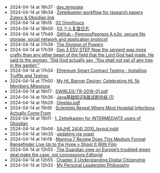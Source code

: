 - 2024-04-14 at 18h37 · [day_template](day_template)
- 2024-04-14 at 18h34 · [Zettelkasten workflow for research papers  Zotero & Obsidian link](Zettelkasten%20workflow%20for%20research%20papers%20%20Zotero%20&%20Obsidian%20link)
- 2024-04-14 at 18h16 · [02 Omnifoucs](02%20Omnifoucs)
- 2024-04-14 at 18h00 · [03 个人复盘日志](03%20个人复盘日志)
- 2024-04-14 at 17h49 · [GitHub - PeergosPeergos A p2p, secure file storage, social network and application protocol](GitHub%20-%20PeergosPeergos%20A%20p2p,%20secure%20file%20storage,%20social%20network%20and%20application%20protocol)
- 2024-04-14 at 17h39 · [The Division of Powers](The%20Division%20of%20Powers)
- 2024-04-14 at 17h39 · [Gen 3  ESV  STEP  Now the serpent was more crafty than any other beast of the field that the  Lord God had made. He said to the woman, “Did God actually say, ‘You shall not eat of any tree in the garden’”](Gen%203%20%20ESV%20%20STEP%20%20Now%20the%20serpent%20was%20more%20crafty%20than%20any%20other%20beast%20of%20the%20field%20that%20the%20%20Lord%20God%20had%20made.%20He%20said%20to%20the%20woman,%20“Did%20God%20actually%20say,%20‘You%20shall%20not%20eat%20of%20any%20tree%20in%20the%20garden’”)
- 2024-04-14 at 17h34 · [Ethereum Smart Contract Testing - Installing Truffle and Testrpc](Ethereum%20Smart%20Contract%20Testing%20-%20Installing%20Truffle%20and%20Testrpc)
- 2024-04-14 at 17h00 · [My HL Banner Design; Celebrating HL 5k Members Milestone](My%20HL%20Banner%20Design;%20Celebrating%20HL%205k%20Members%20Milestone)
- 2024-04-14 at 16h17 · [SWIRLDS-TR-2016-01.pdf](SWIRLDS-TR-2016-01.pdf)
- 2024-04-14 at 15h36 · [Java基础知识&面试题总结 (1)](Java基础知识&面试题总结%20(1))
- 2024-04-14 at 15h26 · [Omelas.pdf](Omelas.pdf)
- 2024-04-14 at 15h16 · [Scientists Reveal Where Most Hospital Infections Actually Come From](Scientists%20Reveal%20Where%20Most%20Hospital%20Infections%20Actually%20Come%20From)
- 2024-04-14 at 15h11 · [1.  Zettelkasten for INTERMEDIATE users of Obsidian](1.%20%20Zettelkasten%20for%20INTERMEDIATE%20users%20of%20Obsidian)
- 2024-04-14 at 15h06 · [SAJHE 24(4) 2010_layout.indd](SAJHE%2024(4)%202010_layout.indd)
- 2024-04-14 at 14h35 · [updating via yoast](updating%20via%20yoast)
- 2024-04-14 at 14h18 · [Mamiya 7 Review Does This Medium Format Rangefinder Live Up to the Hype » Shoot It With Film](Mamiya%207%20Review%20Does%20This%20Medium%20Format%20Rangefinder%20Live%20Up%20to%20the%20Hype%20»%20Shoot%20It%20With%20Film)
- 2024-04-14 at 12h55 · [The Guardian view on Europe’s troubled green deal make the case, not concessions  Editorial](The%20Guardian%20view%20on%20Europe’s%20troubled%20green%20deal%20make%20the%20case,%20not%20concessions%20%20Editorial)
- 2024-04-14 at 12h55 · [Chapter 3 Understanding Digital Citizenship](Chapter%203%20Understanding%20Digital%20Citizenship)
- 2024-04-14 at 12h32 · [My Personal Leadership Philosophy](My%20Personal%20Leadership%20Philosophy)
